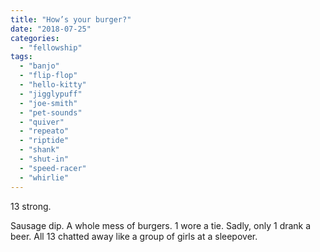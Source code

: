 ```yaml
---
title: "How’s your burger?"
date: "2018-07-25"
categories: 
  - "fellowship"
tags: 
  - "banjo"
  - "flip-flop"
  - "hello-kitty"
  - "jigglypuff"
  - "joe-smith"
  - "pet-sounds"
  - "quiver"
  - "repeato"
  - "riptide"
  - "shank"
  - "shut-in"
  - "speed-racer"
  - "whirlie"
---
```


13 strong.

Sausage dip. A whole mess of burgers. 1 wore a tie. Sadly, only 1 drank a beer. All 13 chatted away like a group of girls at a sleepover.
